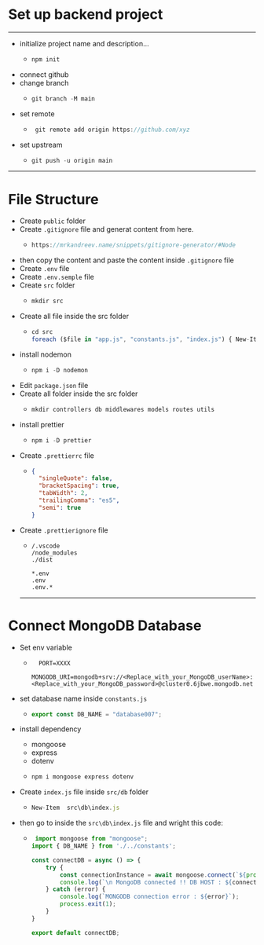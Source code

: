# Set up backend project
---
- initialize project name and description...
  - ```javascript
    npm init
    ```
- connect github
- change branch
  - ```javascript
    git branch -M main
    ```
- set remote
  - ```javascript
     git remote add origin https://github.com/xyz
    ```
- set upstream
  - ```javascript
    git push -u origin main
    ```
---
# File Structure
- Create `public` folder
- Create `.gitignore` file and generat content from here. 
  - ```javascript
    https://mrkandreev.name/snippets/gitignore-generator/#Node
    ```
- then copy the content and paste the content inside `.gitignore` file 
- Create `.env` file
- Create `.env.semple` file
- Create `src` folder
  - ```javascript
    mkdir src
    ```
- Create all file inside the src folder
  - ```javascript
    cd src
    foreach ($file in "app.js", "constants.js", "index.js") { New-Item $file -ItemType File }
    ```
- install nodemon
  - ```javascript
    npm i -D nodemon
    ```
- Edit `package.json` file
- Create all folder inside the src folder
  - ```javascript
    mkdir controllers db middlewares models routes utils
    ```
- install prettier
  - ```javascript
    npm i -D prettier
    ```
- Create `.prettierrc` file
  - ```json
    {
      "singleQuote": false,
      "bracketSpacing": true,
      "tabWidth": 2,
      "trailingComma": "es5",
      "semi": true
    }
    ```
- Create `.prettierignore` file
  - ```
    /.vscode
    /node_modules
    ./dist
  
    *.env
    .env
    .env.*
    ```
  ---
# Connect MongoDB Database
- Set env variable
  - ```env
      PORT=XXXX
      MONGODB_URI=mongodb+srv://<Replace_with_your_MongoDB_userName>:<Replace_with_your_MongoDB_password>@cluster0.6jbwe.mongodb.net
      ```
- set database name inside `constants.js`
  - ```javascript
    export const DB_NAME = "database007";  
    ```
- install dependency 
  - mongoose 
  - express 
  - dotenv 
  - ```javascript
    npm i mongoose express dotenv
    ```
- Create `index.js` file inside `src/db` folder
  -  ```javascript 
     New-Item  src\db\index.js  
     ```
- then go to inside the `src\db\index.js` file and wright this code:
  - ```javascript 
     import mongoose from "mongoose";
    import { DB_NAME } from './../constants';
    
    const connectDB = async () => {
        try {
            const connectionInstance = await mongoose.connect(`${process.env.MONGODB_URI}/${DB_NAME}`);
            console.log(`\n MongoDB connected !! DB HOST : ${connectionInstance.connection.host}`);
        } catch (error) {
            console.log(`MONGODB connection error : ${error}`);
            process.exit(1);
        }
    }
    
    export default connectDB; 
     ```








  ```javascript
  
  ```
  
